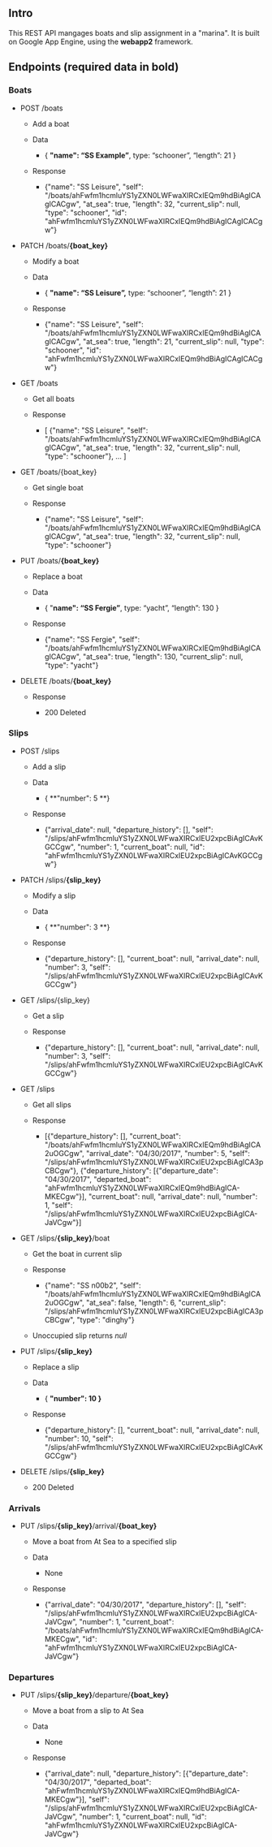 ## Intro
This REST API mangages boats and slip assignment in a "marina". It is built on Google App Engine, using the **webapp2** framework.

## Endpoints (required data in **bold**)

### Boats

* POST /boats

    * Add a boat

    * Data

        * { **"name": “SS Example”**, type: “schooner”, “length”: 21 }

    * Response

        * {"name": "SS Leisure", "self": "/boats/ahFwfm1hcmluYS1yZXN0LWFwaXIRCxIEQm9hdBiAgICAgICACgw", "at_sea": true, "length": 32, "current_slip": null, "type": "schooner", "id": "ahFwfm1hcmluYS1yZXN0LWFwaXIRCxIEQm9hdBiAgICAgICACgw"}

* PATCH /boats/**{boat_key}**

    * Modify a boat

    * Data

        * { **"name": “SS Leisure”,** type: “schooner”, “length”: 21 }

    * Response

        * {"name": "SS Leisure", "self": "/boats/ahFwfm1hcmluYS1yZXN0LWFwaXIRCxIEQm9hdBiAgICAgICACgw", "at_sea": true, "length": 21, "current_slip": null, "type": "schooner", "id": "ahFwfm1hcmluYS1yZXN0LWFwaXIRCxIEQm9hdBiAgICAgICACgw"}

* GET /boats

    * Get all boats

    * Response

        * [ {"name": "SS Leisure", "self": "/boats/ahFwfm1hcmluYS1yZXN0LWFwaXIRCxIEQm9hdBiAgICAgICACgw", "at_sea": true, "length": 32, "current_slip": null, "type": "schooner"}, … ]

* GET /boats/{boat_key}

    * Get single boat

    * Response

        * {"name": "SS Leisure", "self": "/boats/ahFwfm1hcmluYS1yZXN0LWFwaXIRCxIEQm9hdBiAgICAgICACgw", "at_sea": true, "length": 32, "current_slip": null, "type": "schooner"}

* PUT /boats/**{boat_key}**

    * Replace a boat

    * Data

        * { "**name": “SS Fergie”**, type: “yacht”, “length”: 130 }

    * Response

        * {"name": "SS Fergie", "self": "/boats/ahFwfm1hcmluYS1yZXN0LWFwaXIRCxIEQm9hdBiAgICAgICACgw", "at_sea": true, "length": 130, "current_slip": null, "type": "yacht"}

* DELETE /boats/**{boat_key}**

    * Response

        * 200 Deleted

### Slips

* POST /slips

    * Add a slip

    * Data

        * { **"number": 5 **}

    * Response

        * {"arrival_date": null, "departure_history": [], "self": "/slips/ahFwfm1hcmluYS1yZXN0LWFwaXIRCxIEU2xpcBiAgICAvKGCCgw", "number": 1, "current_boat": null, "id": "ahFwfm1hcmluYS1yZXN0LWFwaXIRCxIEU2xpcBiAgICAvKGCCgw"}

* PATCH /slips/**{slip_key}**

    * Modify a slip

    * Data

        * { **"number": 3 **}

    * Response

        * {"departure_history": [], "current_boat": null, "arrival_date": null, "number": 3, "self": "/slips/ahFwfm1hcmluYS1yZXN0LWFwaXIRCxIEU2xpcBiAgICAvKGCCgw"}

* GET /slips/{slip_key}

    * Get a slip

    * Response

        * {"departure_history": [], "current_boat": null, "arrival_date": null, "number": 3, "self": "/slips/ahFwfm1hcmluYS1yZXN0LWFwaXIRCxIEU2xpcBiAgICAvKGCCgw"}

* GET /slips

    * Get all slips

    * Response

        * [{"departure_history": [], "current_boat": "/boats/ahFwfm1hcmluYS1yZXN0LWFwaXIRCxIEQm9hdBiAgICA2uOGCgw", "arrival_date": "04/30/2017", "number": 5, "self": "/slips/ahFwfm1hcmluYS1yZXN0LWFwaXIRCxIEU2xpcBiAgICA3pCBCgw"}, {"departure_history": [{"departure_date": "04/30/2017", "departed_boat": "ahFwfm1hcmluYS1yZXN0LWFwaXIRCxIEQm9hdBiAgICA-MKECgw"}], "current_boat": null, "arrival_date": null, "number": 1, "self": "/slips/ahFwfm1hcmluYS1yZXN0LWFwaXIRCxIEU2xpcBiAgICA-JaVCgw"}]

* GET /slips/**{slip_key}**/boat

    * Get the boat in current slip

    * Response

        * {"name": "SS n00b2", "self": "/boats/ahFwfm1hcmluYS1yZXN0LWFwaXIRCxIEQm9hdBiAgICA2uOGCgw", "at_sea": false, "length": 6, "current_slip": "/slips/ahFwfm1hcmluYS1yZXN0LWFwaXIRCxIEU2xpcBiAgICA3pCBCgw", "type": "dinghy"}

    * Unoccupied slip returns *null*

* PUT /slips/**{slip_key}**

    * Replace a slip

    * Data

        * { **"number": 10 }**

    * Response

        * {"departure_history": [], "current_boat": null, "arrival_date": null, "number": 10, "self": "/slips/ahFwfm1hcmluYS1yZXN0LWFwaXIRCxIEU2xpcBiAgICAvKGCCgw"}

* DELETE /slips/**{slip_key}**

    * 200 Deleted

### Arrivals

* PUT /slips/**{slip_key}**/arrival/**{boat_key}**

    * Move a boat from At Sea to a specified slip

    * Data

        * None

    * Response

        * {"arrival_date": "04/30/2017", "departure_history": [], "self": "/slips/ahFwfm1hcmluYS1yZXN0LWFwaXIRCxIEU2xpcBiAgICA-JaVCgw", "number": 1, "current_boat": "/boats/ahFwfm1hcmluYS1yZXN0LWFwaXIRCxIEQm9hdBiAgICA-MKECgw", "id": "ahFwfm1hcmluYS1yZXN0LWFwaXIRCxIEU2xpcBiAgICA-JaVCgw"}

### Departures

* PUT /slips/**{slip_key}**/departure/**{boat_key}**

    * Move a boat from a slip to At Sea

    * Data

        * None

    * Response

        * {"arrival_date": null, "departure_history": [{"departure_date": "04/30/2017", "departed_boat": "ahFwfm1hcmluYS1yZXN0LWFwaXIRCxIEQm9hdBiAgICA-MKECgw"}], "self": "/slips/ahFwfm1hcmluYS1yZXN0LWFwaXIRCxIEU2xpcBiAgICA-JaVCgw", "number": 1, "current_boat": null, "id": "ahFwfm1hcmluYS1yZXN0LWFwaXIRCxIEU2xpcBiAgICA-JaVCgw"}

